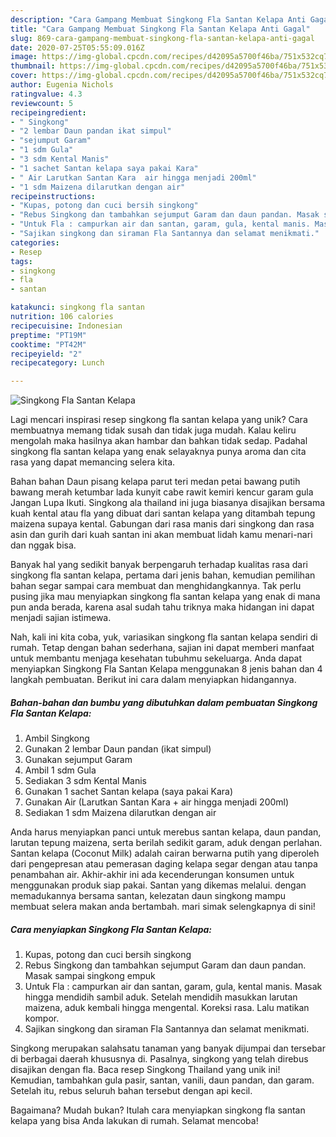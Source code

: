 ```yaml
---
description: "Cara Gampang Membuat Singkong Fla Santan Kelapa Anti Gagal"
title: "Cara Gampang Membuat Singkong Fla Santan Kelapa Anti Gagal"
slug: 869-cara-gampang-membuat-singkong-fla-santan-kelapa-anti-gagal
date: 2020-07-25T05:55:09.016Z
image: https://img-global.cpcdn.com/recipes/d42095a5700f46ba/751x532cq70/singkong-fla-santan-kelapa-foto-resep-utama.jpg
thumbnail: https://img-global.cpcdn.com/recipes/d42095a5700f46ba/751x532cq70/singkong-fla-santan-kelapa-foto-resep-utama.jpg
cover: https://img-global.cpcdn.com/recipes/d42095a5700f46ba/751x532cq70/singkong-fla-santan-kelapa-foto-resep-utama.jpg
author: Eugenia Nichols
ratingvalue: 4.3
reviewcount: 5
recipeingredient:
- " Singkong"
- "2 lembar Daun pandan ikat simpul"
- "sejumput Garam"
- "1 sdm Gula"
- "3 sdm Kental Manis"
- "1 sachet Santan kelapa saya pakai Kara"
- " Air Larutkan Santan Kara  air hingga menjadi 200ml"
- "1 sdm Maizena dilarutkan dengan air"
recipeinstructions:
- "Kupas, potong dan cuci bersih singkong"
- "Rebus Singkong dan tambahkan sejumput Garam dan daun pandan. Masak sampai singkong empuk"
- "Untuk Fla : campurkan air dan santan, garam, gula, kental manis. Masak hingga mendidih sambil aduk. Setelah mendidih masukkan larutan maizena, aduk kembali hingga mengental. Koreksi rasa. Lalu matikan kompor."
- "Sajikan singkong dan siraman Fla Santannya dan selamat menikmati."
categories:
- Resep
tags:
- singkong
- fla
- santan

katakunci: singkong fla santan 
nutrition: 106 calories
recipecuisine: Indonesian
preptime: "PT19M"
cooktime: "PT42M"
recipeyield: "2"
recipecategory: Lunch

---
```



![Singkong Fla Santan Kelapa](https://img-global.cpcdn.com/recipes/d42095a5700f46ba/751x532cq70/singkong-fla-santan-kelapa-foto-resep-utama.jpg)

Lagi mencari inspirasi resep singkong fla santan kelapa yang unik? Cara membuatnya memang tidak susah dan tidak juga mudah. Kalau keliru mengolah maka hasilnya akan hambar dan bahkan tidak sedap. Padahal singkong fla santan kelapa yang enak selayaknya punya aroma dan cita rasa yang dapat memancing selera kita.

Bahan bahan Daun pisang kelapa parut teri medan petai bawang putih bawang merah ketumbar lada kunyit cabe rawit kemiri kencur garam gula Jangan Lupa Ikuti. Singkong ala thailand ini juga biasanya disajikan bersama kuah kental atau fla yang dibuat dari santan kelapa yang ditambah tepung maizena supaya kental. Gabungan dari rasa manis dari singkong dan rasa asin dan gurih dari kuah santan ini akan membuat lidah kamu menari-nari dan nggak bisa.

Banyak hal yang sedikit banyak berpengaruh terhadap kualitas rasa dari singkong fla santan kelapa, pertama dari jenis bahan, kemudian pemilihan bahan segar sampai cara membuat dan menghidangkannya. Tak perlu pusing jika mau menyiapkan singkong fla santan kelapa yang enak di mana pun anda berada, karena asal sudah tahu triknya maka hidangan ini dapat menjadi sajian istimewa.


Nah, kali ini kita coba, yuk, variasikan singkong fla santan kelapa sendiri di rumah. Tetap dengan bahan sederhana, sajian ini dapat memberi manfaat untuk membantu menjaga kesehatan tubuhmu sekeluarga. Anda dapat menyiapkan Singkong Fla Santan Kelapa menggunakan 8 jenis bahan dan 4 langkah pembuatan. Berikut ini cara dalam menyiapkan hidangannya.

<!--inarticleads1-->

##### Bahan-bahan dan bumbu yang dibutuhkan dalam pembuatan Singkong Fla Santan Kelapa:

1. Ambil  Singkong
1. Gunakan 2 lembar Daun pandan (ikat simpul)
1. Gunakan sejumput Garam
1. Ambil 1 sdm Gula
1. Sediakan 3 sdm Kental Manis
1. Gunakan 1 sachet Santan kelapa (saya pakai Kara)
1. Gunakan  Air (Larutkan Santan Kara + air hingga menjadi 200ml)
1. Sediakan 1 sdm Maizena dilarutkan dengan air


Anda harus menyiapkan panci untuk merebus santan kelapa, daun pandan, larutan tepung maizena, serta berilah sedikit garam, aduk dengan perlahan. Santan kelapa (Coconut Milk) adalah cairan berwarna putih yang diperoleh dari pengepresan atau pemerasan daging kelapa segar dengan atau tanpa penambahan air. Akhir-akhir ini ada kecenderungan konsumen untuk menggunakan produk siap pakai. Santan yang dikemas melalui. dengan memadukannya bersama santan, kelezatan daun singkong mampu membuat selera makan anda bertambah. mari simak selengkapnya di sini! 

<!--inarticleads2-->

##### Cara menyiapkan Singkong Fla Santan Kelapa:

1. Kupas, potong dan cuci bersih singkong
1. Rebus Singkong dan tambahkan sejumput Garam dan daun pandan. Masak sampai singkong empuk
1. Untuk Fla : campurkan air dan santan, garam, gula, kental manis. Masak hingga mendidih sambil aduk. Setelah mendidih masukkan larutan maizena, aduk kembali hingga mengental. Koreksi rasa. Lalu matikan kompor.
1. Sajikan singkong dan siraman Fla Santannya dan selamat menikmati.


Singkong merupakan salahsatu tanaman yang banyak dijumpai dan tersebar di berbagai daerah khususnya di. Pasalnya, singkong yang telah direbus disajikan dengan fla. Baca resep Singkong Thailand yang unik ini! Kemudian, tambahkan gula pasir, santan, vanili, daun pandan, dan garam. Setelah itu, rebus seluruh bahan tersebut dengan api kecil. 

Bagaimana? Mudah bukan? Itulah cara menyiapkan singkong fla santan kelapa yang bisa Anda lakukan di rumah. Selamat mencoba!
